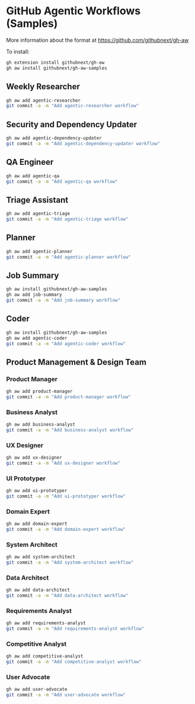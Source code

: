 # GitHub Agentic Workflows (Samples)

More information about the format at https://github.com/githubnext/gh-aw

To install:

```bash 
gh extension install githubnext/gh-aw
gh aw install githubnext/gh-aw-samples
```

## Weekly Researcher

```bash
gh aw add agentic-researcher
git commit -a -m "Add agentic-researcher workflow"
```

## Security and Dependency Updater

```bash
gh aw add agentic-dependency-updater
git commit -a -m "Add agentic-dependency-updater workflow"
```

## QA Engineer

```bash
gh aw add agentic-qa
git commit -a -m "Add agentic-qa workflow"
```

## Triage Assistant

```bash
gh aw add agentic-triage
git commit -a -m "Add agentic-triage workflow"
```

## Planner

```bash
gh aw add agentic-planner
git commit -a -m "Add agentic-planner workflow"
```

## Job Summary

```bash
gh aw install githubnext/gh-aw-samples
gh aw add job-summary
git commit -a -m "Add job-summary workflow"
```

## Coder

```bash
gh aw install githubnext/gh-aw-samples
gh aw add agentic-coder
git commit -a -m "Add agentic-coder workflow"
```

## Product Management & Design Team

### Product Manager

```bash
gh aw add product-manager
git commit -a -m "Add product-manager workflow"
```

### Business Analyst

```bash
gh aw add business-analyst
git commit -a -m "Add business-analyst workflow"
```

### UX Designer

```bash
gh aw add ux-designer
git commit -a -m "Add ux-designer workflow"
```

### UI Prototyper

```bash
gh aw add ui-prototyper
git commit -a -m "Add ui-prototyper workflow"
```

### Domain Expert

```bash
gh aw add domain-expert
git commit -a -m "Add domain-expert workflow"
```

### System Architect

```bash
gh aw add system-architect
git commit -a -m "Add system-architect workflow"
```

### Data Architect

```bash
gh aw add data-architect
git commit -a -m "Add data-architect workflow"
```

### Requirements Analyst

```bash
gh aw add requirements-analyst
git commit -a -m "Add requirements-analyst workflow"
```

### Competitive Analyst

```bash
gh aw add competitive-analyst
git commit -a -m "Add competitive-analyst workflow"
```

### User Advocate

```bash
gh aw add user-advocate
git commit -a -m "Add user-advocate workflow"
```


